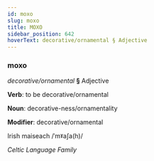 ```yaml
---
id: moxo
slug: moxo
title: MOXO
sidebar_position: 642
hoverText: decorative/ornamental § Adjective
---
```


### moxo

*decorative/ornamental* **§** Adjective

**Verb**: to be decorative/ornamental

**Noun**: decorative-ness/ornamentality

**Modifier**: decorative/ornamental

Irish maiseach /ˈmˠaʃa(h)/

*Celtic Language Family*